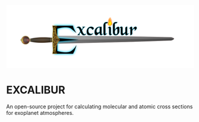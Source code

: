 ![EXCALIBUR logo](Excalibur_logo.png)

# EXCALIBUR

An open-source project for calculating molecular and atomic cross sections for exoplanet atmospheres.
